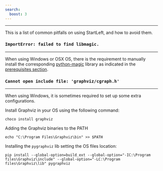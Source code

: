 ```yaml
---
search:
  boost: 3 
---
```

---

This is a list of common pitfalls on using StartLeft, and how to avoid them.

### `ImportError: failed to find libmagic.`
---
When using Windows or OSX OS, there is the requirement to manually install the corresponding 
<a href="https://github.com/ahupp/python-magic" target="_blank">python-magic</a> 
library as indicated in the [prerequisites section](Quickstart-Guide-for-Beginners.md#prerequisites).

### `Cannot open include file: 'graphviz/cgraph.h'`
---
When using Windows, it is sometimes required to set up some extra configurations. 

Install Graphviz in your OS using the following command:
```shell
choco install graphviz
```

Adding the Graphviz binaries to the PATH
```shell
echo "C:\Program Files\Graphviz\bin" >> $PATH
```

Installing the `pygraphviz` lib setting the OS files location: 

```shell
pip install --global-option=build_ext --global-option="-IC:\Program files\Graphviz\include" --global-option="-LC:\Program files\Graphviz\lib" pygraphviz
```
